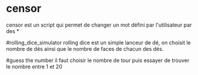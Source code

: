 # censor
censor est un script qui permet de changer un mot défini par l'utilisateur par des *

#rolling_dice_simulator
rolling dice est un simple lanceur de dé, on choisit le nombre de dés ainsi que le nombre de faces de chacun des dés.

#guess the number 
il faut choisir le nombre de tour puis essayer de trouver le nombre entre 1 et 20

